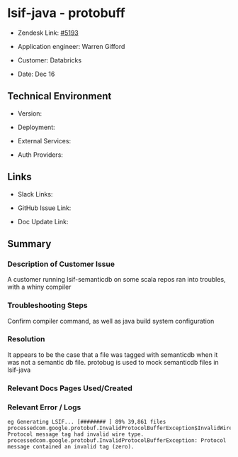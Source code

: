

# lsif-java - protobuff <!-- Ticket Title  Hint: include keywords to make it searchable -->



- Zendesk Link: [#5193](https://sourcegraph.zendesk.com/agent/tickets/5193)

- Application engineer: Warren Gifford

- Customer: Databricks <!-- Redact if this contains personally identifying information -->

- Date: Dec 16


<!-- Data populated from integration, speak to Ben Gordon or Michael Bali if not working -->

<!-- During Internal team trial, fill missing data manually (we are waiting for all data to sync) -->



## Technical Environment

- Version: ​

- Deployment:

- External Services:

- Auth Providers:





## Links
<!-- Data for application engineer manual entry -->
- Slack Links:

- GitHub Issue Link:

- Doc Update Link:



## Summary

### Description of Customer Issue

A customer running lsif-semanticdb on some scala repos ran into troubles, with a whiny compiler



### Troubleshooting Steps

Confirm compiler command, as well as java build system configuration



### Resolution



It appears to be the case that a file was tagged with semanticdb when it was not a semantic db file. protobug is used to mock semanticdb files in lsif-java



### Relevant Docs Pages Used/Created



### Relevant Error / Logs

<!-- Please redact keys, tokens, and personal identifying information -->
```
eg Generating LSIF... [######## ] 89% 39,861 files processedcom.google.protobuf.InvalidProtocolBufferException$InvalidWireTypeException: Protocol message tag had invalid wire type.
processedcom.google.protobuf.InvalidProtocolBufferException: Protocol message contained an invalid tag (zero).
```




<!-- Once complete, upload a copy to https://github.com/sourcegraph/support-tools-internal/tree/main/resolved-tickets as a .md file -->
<!-- Name the file 5193.md -->

